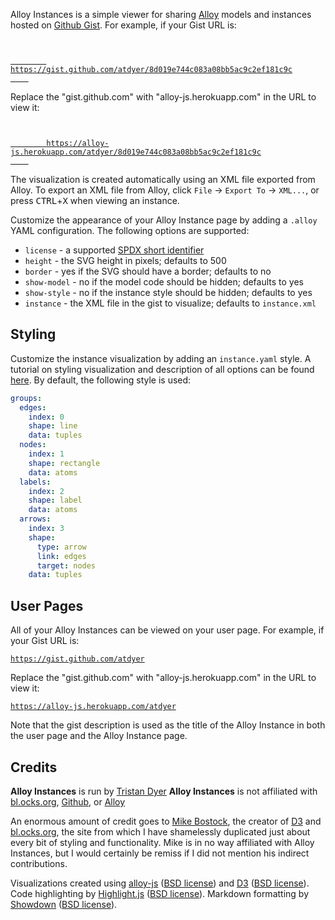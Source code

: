 Alloy Instances is a simple viewer for sharing [Alloy](http://alloytools.org/) models and instances hosted on [Github Gist](https://gist.github.com). For example, if your Gist URL is:

<code>
    <a href="https://gist.github.com/atdyer/8d019e744c083a08bb5ac9c2ef181c9c">
        https://gist.github.com/atdyer/8d019e744c083a08bb5ac9c2ef181c9c
    </a>
</code>

Replace the "gist.github.com" with "alloy-js.herokuapp.com" in the URL to view it:

<code>
    <a href="https://alloy-js.herokuapp.com/atdyer/8d019e744c083a08bb5ac9c2ef181c9c">
        https://alloy-js.herokuapp.com/atdyer/8d019e744c083a08bb5ac9c2ef181c9c
    </a>
</code>

The visualization is created automatically using an XML file exported from Alloy. To export an XML file from Alloy, click `File` &#x2192; `Export To` &#x2192; `XML...`, or press <kbd>CTRL</kbd>+<kbd>X</kbd> when viewing an instance.

Customize the appearance of your Alloy Instance page by adding a `.alloy` YAML configuration. The following options are supported:
* `license` - a supported [SPDX short identifier](https://opensource.org/licenses/alphabetical)
* `height` - the SVG height in pixels; defaults to 500
* `border` - yes if the SVG should have a border; defaults to no
* `show-model` - no if the model code should be hidden; defaults to yes
* `show-style` - no if the instance style should be hidden; defaults to yes
* `instance` - the XML file in the gist to visualize; defaults to `instance.xml`

## Styling

Customize the instance visualization by adding an `instance.yaml` style. A tutorial on styling visualization and description of all options can be found [here](/style). By default, the following style is used:

```yaml
groups:
  edges:
    index: 0
    shape: line
    data: tuples
  nodes:
    index: 1
    shape: rectangle
    data: atoms
  labels:
    index: 2
    shape: label
    data: atoms
  arrows:
    index: 3
    shape:
      type: arrow
      link: edges
      target: nodes
    data: tuples
```

## User Pages

All of your Alloy Instances can be viewed on your user page. For example, if your Gist URL is:

<code><a href='https://gist.github.com/atdyer/'>https://gist.github.com/atdyer</a></code>

Replace the "gist.github.com" with "alloy-js.herokuapp.com" in the URL to view it:

<code><a href='https://alloy-js.herokuapp.com/atdyer'>https://alloy-js.herokuapp.com/atdyer</a></code>

Note that the gist description is used as the title of the Alloy Instance in both the user page and the Alloy Instance page.

## Credits

**Alloy Instances** is run by [Tristan Dyer](https://github.com/atdyer)
**Alloy Instances** is not affiliated with [bl.ocks.org](https://bl.ocks.org/), [Github](https://github.com), or [Alloy](http://alloytools.org)

An enormous amount of credit goes to [Mike Bostock](https://bost.ocks.org/mike/), the creator of [D3](https://d3js.org) and [bl.ocks.org](https://bl.ocks.org/), the site from which I have shamelessly duplicated just about every bit of styling and functionality. Mike is in no way affiliated with Alloy Instances, but I would certainly be remiss if I did not mention his indirect contributions.

Visualizations created using [alloy-js](https://github.com/atdyer/alloy-js.git) ([BSD license](https://github.com/atdyer/alloy-js/blob/master/LICENSE)) and [D3](https://d3js.org) ([BSD license](https://github.com/d3/d3/blob/master/LICENSE)).
Code highlighting by [Highlight.js](https://highlightjs.org/) ([BSD license](https://github.com/isagalaev/highlight.js/blob/master/LICENSE)).
Markdown formatting by [Showdown](http://showdownjs.com/) ([BSD license](https://github.com/showdownjs/showdown/blob/master/license.txt)).